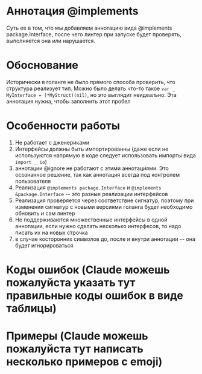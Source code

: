 # Аннотация @implements

Суть ее в том, что мы добавляем аннотацию вида @implements package.Interface, после чего линтер при запуске будет проверять,
выполняется она или нарушается.

# Обоснование
Исторически в голанге не было прямого способа проверить, что структура реализует тип. Можно было делать что-то такое
`var _ MyInterface = (*MyStruct)(nil)`, но это выглядит неидеально. Эта аннотация нужна, чтобы заполнить этот пробел

# Особенности работы
1. Не работает с дженериками
2. Интерфейсы должны быть импортированны (даже если не используются напрямую в коде следует использовать импорты вида 
`import _ io`)
3. аннотации @ignore не работают с этими аннотациями. Это осознанное решение, так как аннотация всегда под контролем пользователя
4. Реализация `@implements package.Interface`  и `@implements &package.Interface` -- это разные реализации интерфейсов
5. Реализация проверяется через соответствие сигнатур, поэтому при изменении сигнатур с новыми версиями 
голанга будет необходимо обновить и сам линтер
6. Не поддерживаются множественные интерфейсы в одной аннотации, если нужно сделать несколько интерфесов, то надо писать их на новых строчка
7. в случае косторонних символов до, после и внутри аннотации -- она будет игнорироваться

# Коды ошибок (Claude можешь пожалуйста указать тут правильные коды ошибок в виде таблицы)

# Примеры (Claude можешь пожалуйста тут написать несколько примеров с emoji)


